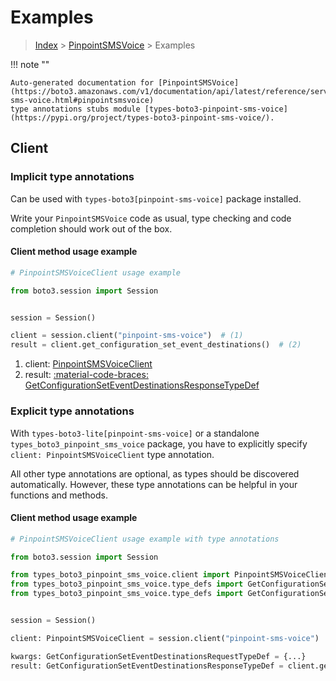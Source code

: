# Examples

> [Index](../README.md) > [PinpointSMSVoice](./README.md) > Examples

!!! note ""

    Auto-generated documentation for [PinpointSMSVoice](https://boto3.amazonaws.com/v1/documentation/api/latest/reference/services/pinpoint-sms-voice.html#pinpointsmsvoice)
    type annotations stubs module [types-boto3-pinpoint-sms-voice](https://pypi.org/project/types-boto3-pinpoint-sms-voice/).

## Client

### Implicit type annotations

Can be used with `types-boto3[pinpoint-sms-voice]` package installed.

Write your `PinpointSMSVoice` code as usual,
type checking and code completion should work out of the box.


#### Client method usage example

```python
# PinpointSMSVoiceClient usage example

from boto3.session import Session


session = Session()

client = session.client("pinpoint-sms-voice")  # (1)
result = client.get_configuration_set_event_destinations()  # (2)
```

1. client: [PinpointSMSVoiceClient](./client.md)
2. result: [:material-code-braces: GetConfigurationSetEventDestinationsResponseTypeDef](./type_defs.md#getconfigurationseteventdestinationsresponsetypedef)






### Explicit type annotations

With `types-boto3-lite[pinpoint-sms-voice]`
or a standalone `types_boto3_pinpoint_sms_voice` package, you have to explicitly specify `client: PinpointSMSVoiceClient` type annotation.

All other type annotations are optional, as types should be discovered automatically.
However, these type annotations can be helpful in your functions and methods.


#### Client method usage example

```python
# PinpointSMSVoiceClient usage example with type annotations

from boto3.session import Session

from types_boto3_pinpoint_sms_voice.client import PinpointSMSVoiceClient
from types_boto3_pinpoint_sms_voice.type_defs import GetConfigurationSetEventDestinationsResponseTypeDef
from types_boto3_pinpoint_sms_voice.type_defs import GetConfigurationSetEventDestinationsRequestTypeDef


session = Session()

client: PinpointSMSVoiceClient = session.client("pinpoint-sms-voice")

kwargs: GetConfigurationSetEventDestinationsRequestTypeDef = {...}
result: GetConfigurationSetEventDestinationsResponseTypeDef = client.get_configuration_set_event_destinations(**kwargs)
```






